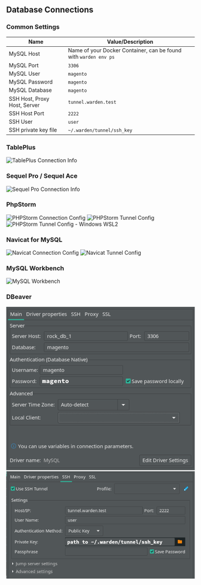 ## Database Connections

### Common Settings

| Name                           | Value/Description                                                |
| ------------------------------ |----------------------------------------------------------------- |
| MySQL Host                     | Name of your Docker Container, can be found with `warden env ps` |
| MySQL Port                     | `3306`                                                           |
| MySQL User                     | `magento`                                                        |
| MySQL Password                 | `magento`                                                        |
| MySQL Database                 | `magento`                                                        |
| SSH Host, Proxy Host, Server   | `tunnel.warden.test`                                             |
| SSH Host Port                  | `2222`                                                           |
| SSH User                       | `user`                                                           |
| SSH private key file           | `~/.warden/tunnel/ssh_key`                                       |

### TablePlus
![TablePlus Connection Info](screenshots/tableplus-connection.png)

### Sequel Pro / Sequel Ace
![Sequel Pro Connection Info](screenshots/sequel-pro-connection.png)

### PhpStorm
![PHPStorm Connection Config](screenshots/66998481-a0062100-f0d4-11e9-8cc0-a5691fee59c5.png)
![PHPStorm Tunnel Config](screenshots/66998483-a09eb780-f0d4-11e9-9643-8fe63dd62aad.png)
![PHPStorm Tunnel Config - Windows WSL2](screenshots/123906068-2ed7d180-d97c-11eb-9e52-ec48f6753ee7.png)

### Navicat for MySQL
![Navicat Connection Config](screenshots/navicat-connection-config.png)
![Navicat Tunnel Config](screenshots/navicat-ssh-tunnel-config.png)

### MySQL Workbench
![MySQL Workbench](screenshots/mysql-workbench-connection.png)

### DBeaver
![DBeaver Connection Config](screenshots/dbeaver-connection.png)
![DBeaver SSH Config](screenshots/dbeaver-ssh.png)